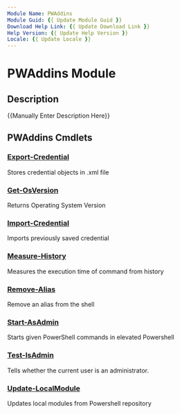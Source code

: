 ```yaml
---
Module Name: PWAddins
Module Guid: {{ Update Module Guid }}
Download Help Link: {{ Update Download Link }}
Help Version: {{ Update Help Version }}
Locale: {{ Update Locale }}
---
```


# PWAddins Module
## Description
{{Manually Enter Description Here}}

## PWAddins Cmdlets
### [Export-Credential](Export-Credential.md)
Stores credential objects in .xml file

### [Get-OsVersion](Get-OsVersion.md)
Returns Operating System Version

### [Import-Credential](Import-Credential.md)
Imports previously saved credential

### [Measure-History](Measure-History.md)
Measures the execution time of command from history

### [Remove-Alias](Remove-Alias.md)
Remove an alias from the shell

### [Start-AsAdmin](Start-AsAdmin.md)
Starts given PowerShell commands in elevated Powershell

### [Test-IsAdmin](Test-IsAdmin.md)
Tells whether the current user is an administrator.

### [Update-LocalModule](Update-LocalModule.md)
Updates local modules from Powershell repository

